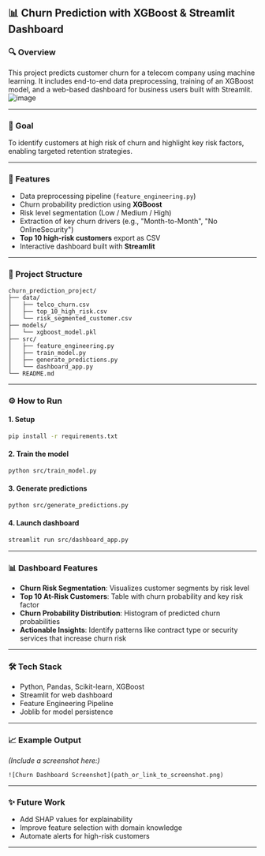 ## 📊 Churn Prediction with XGBoost & Streamlit Dashboard

### 🔍 Overview

This project predicts customer churn for a telecom company using machine learning. It includes end-to-end data preprocessing, training of an XGBoost model, and a web-based dashboard for business users built with Streamlit.
![image](https://github.com/user-attachments/assets/4075b9b5-9f0a-4024-839a-99438e74bfd3)

---

### 🎯 Goal

To identify customers at high risk of churn and highlight key risk factors, enabling targeted retention strategies.

---

### 🧠 Features

* Data preprocessing pipeline (`feature_engineering.py`)
* Churn probability prediction using **XGBoost**
* Risk level segmentation (Low / Medium / High)
* Extraction of key churn drivers (e.g., "Month-to-Month", "No OnlineSecurity")
* **Top 10 high-risk customers** export as CSV
* Interactive dashboard built with **Streamlit**

---

### 📁 Project Structure

```
churn_prediction_project/
├── data/
│   ├── telco_churn.csv
│   ├── top_10_high_risk.csv
│   └── risk_segmented_customer.csv
├── models/
│   └── xgboost_model.pkl
├── src/
│   ├── feature_engineering.py
│   ├── train_model.py
│   ├── generate_predictions.py
│   └── dashboard_app.py
└── README.md
```

---

### ⚙️ How to Run

#### 1. Setup

```bash
pip install -r requirements.txt
```

#### 2. Train the model

```bash
python src/train_model.py
```

#### 3. Generate predictions

```bash
python src/generate_predictions.py
```

#### 4. Launch dashboard

```bash
streamlit run src/dashboard_app.py
```

---

### 📊 Dashboard Features

* **Churn Risk Segmentation**: Visualizes customer segments by risk level
* **Top 10 At-Risk Customers**: Table with churn probability and key risk factor
* **Churn Probability Distribution**: Histogram of predicted churn probabilities
* **Actionable Insights**: Identify patterns like contract type or security services that increase churn risk

---

### 🛠️ Tech Stack

* Python, Pandas, Scikit-learn, XGBoost
* Streamlit for web dashboard
* Feature Engineering Pipeline
* Joblib for model persistence

---

### 📈 Example Output

*(Include a screenshot here:)*

```
![Churn Dashboard Screenshot](path_or_link_to_screenshot.png)
```

---

### ✨ Future Work

* Add SHAP values for explainability
* Improve feature selection with domain knowledge
* Automate alerts for high-risk customers

---


